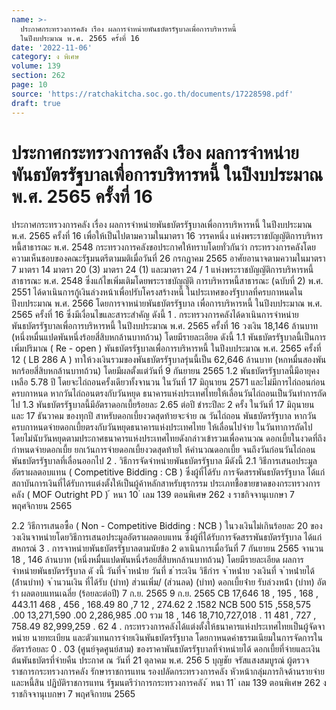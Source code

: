 ```yaml
---
name: >-
  ประกาศกระทรวงการคลัง เรือง ผลการจำหน่ายพันธบัตรรัฐบาลเพื่อการบริหารหนี้
  ในปีงบประมาณ พ.ศ. 2565 ครั้งที่ 16
date: '2022-11-06'
category: ง พิเศษ
volume: 139
section: 262
page: 10
source: 'https://ratchakitcha.soc.go.th/documents/17228598.pdf'
draft: true
---
```


# ประกาศกระทรวงการคลัง เรือง ผลการจำหน่ายพันธบัตรรัฐบาลเพื่อการบริหารหนี้ ในปีงบประมาณ พ.ศ. 2565 ครั้งที่ 16

ประกาศกระทรวงการคลัง เรื่อง ผลการจำหน่ายพันธบัตรรัฐบาลเพื่อการบริหารหนี้ ในปีงบประมาณ พ.ศ. 2565 ครั้งที่ 16 เพื่อให้เป็นไปตามความในมาตรา 16 วรรคหนึ่ง แห่งพระราชบัญญัติการบริหารหนี้สาธารณะ พ.ศ. 2548 กระทรวงการคลังขอประกาศให้ทราบโดยทั่วกันว่า กระทรวงการคลังโดยความเห็นชอบของคณะรัฐมนตรีตามมติเมื่อวันที่ 26 กรกฎาคม 2565 อาศัยอานาจตามความในมาตรา 7 มาตรา 14 มาตรา 20 (3) มาตรา 24 (1) และมาตรา 24 / 1 แห่งพระราชบัญญัติการบริหารหนี้สาธารณะ พ.ศ. 2548 ซึ่งแก้ไขเพิ่มเติมโดยพระราชบัญญัติ การบริหารหนี้สาธารณะ (ฉบับที่ 2) พ.ศ. 2551 ได้ดาเนินการกู้เงินล่วงหน้าเพื่อปรับโครงสร้างหนี้ ในประเทศของรัฐบาลที่ครบกาหนดในปีงบประมาณ พ.ศ. 2566 โดยการจาหน่ายพันธบัตรรัฐบาล เพื่อการบริหารหนี้ ในปีงบประมาณ พ.ศ. 2565 ครั้งที่ 16 ซึ่งมีเงื่อนไขและสาระสำคัญ ดังนี้ 1 . กระทรวงการคลังได้ดาเนินการจำหน่ายพันธบัตรรัฐบาลเพื่อการบริหารหนี้ ในปีงบประมาณ พ.ศ. 2565 ครั้งที่ 16 วงเงิน 18,146 ล้านบาท (หนึ่งหมื่นแปดพันหนึ่งร้อยสี่สิบหกล้านบาทถ้วน) โดยมีรายละเอียด ดังนี้ 1.1 พันธบัตรรัฐบาลนี้เป็นการเพิ่มปริมาณ ( Re - open ) พันธบัตรรัฐบาลเพื่อการบริหารหนี้ ในปีงบประมาณ พ.ศ. 2565 ครั้งที่ 12 ( LB 286 A ) ทาให้วงเงินรวมของพันธบัตรรัฐบาลรุ่นนี้เป็น 62,646 ล้านบาท (หกหมื่นสองพันหกร้อยสี่สิบหกล้านบาทถ้วน) โดยมีผลตั้งแต่วันที่ 9 กันยายน 2565 1.2 พันธบัตรรัฐบาลนี้มีอายุคงเหลือ 5.78 ปี โดยจะไถ่ถอนครั้งเดียวทั้งจานวน ในวันที่ 17 มิถุนายน 2571 และไม่มีการไถ่ถอนก่อนครบกาหนด หากวันไถ่ถอนตรงกับวันหยุด ธนาคารแห่งประเทศไทยให้เลื่อนวันไถ่ถอนเป็นวันทำการถัดไป 1.3 พันธบัตรรัฐบาลนี้มีอัตราดอกเบี้ยร้อยละ 2.65 ต่อปี ชำระปีละ 2 ครั้ง ในวันที่ 17 มิถุนายน และ 17 ธันวาคม ของทุกปี สาหรับดอกเบี้ยงวดสุดท้ายจะจ่าย ณ วันไถ่ถอน พันธบัตรรัฐบาล หากวันครบกาหนดจ่ายดอกเบี้ยตรงกับวันหยุดธนาคารแห่งประเทศไทย ให้เลื่อนไปจ่าย ในวันทาการถัดไป โดยไม่นับวันหยุดตามประกาศธนาคารแห่งประเทศไทยดังกล่าวเข้ารวมเพื่อคานวณ ดอกเบี้ยในงวดที่ถึงกำหนดจ่ายดอกเบี้ย ยกเว้นการจ่ายดอกเบี้ยงวดสุดท้ายใ ห้คำนวณดอกเบี้ย จนถึงวันก่อนวันไถ่ถอนพันธบัตรรัฐบาลที่เลื่อนออกไป 2 . วิธีการจัดจำหน่ายพันธบัตรรัฐบาล มีดังนี้ 2.1 วิธีการเสนอประมูลอัตราผลตอบแทน ( Competitive Bidding : CB ) ซึ่งผู้ที่ได้รับ การจัดสรรพันธบัตรรัฐบาล ได้แก่ สถาบันการเงินที่ได้รับการแต่งตั้งให้เป็นผู้ค้าหลักสาหรับธุรกรรม ประเภทชื้อขายขาดของกระทรวงการคลัง ( MOF Outright PD ) ้ หนา 10 ่ เลม 139 ตอนพิเศษ 262 ง ราชกิจจานุเบกษา 7 พฤศจิกายน 2565

2.2 วิธีการเสนอซื้อ ( Non - Competitive Bidding : NCB ) ในวงเงินไม่เกินร้อยละ 20 ของวงเงินจาหน่ายโดยวิธีการเสนอประมูลอัตราผลตอบแทน ซึ่งผู้ที่ได้รับการจัดสรรพันธบัตรรัฐบาล ได้แก่ สหกรณ์ 3 . การจาหน่ายพันธบัตรรัฐบาลตามนัยข้อ 2 ดาเนินการเมื่อวันที่ 7 กันยายน 2565 จานวน 18 , 146 ล้านบาท (หนึ่งหมื่นแปดพันหนึ่งร้อยสี่สิบหกล้านบาทถ้วน) โดยมีรายละเอียด ผลการจำหน่ายพันธบัตรรัฐบาล ดั งนี้ วันที่จ ําหน่ําย วันที่ ช ําระเงิน วิธีกําร จ ําหน่ําย วงเงินที่ จ ําหน่ํายได้ (ล้ํานบําท) จ ํานวนเงิน ที่ได้รับ (บําท) ส่วนเพิ่ม/ (ส่วนลด) (บําท) ดอกเบี้ยจ่ําย รับล่วงหน้ํา (บําท) อัตรํา ผลตอบแทนเฉลี่ย (ร้อยละต่อปี) 7 ก.ย. 2565 9 ก.ย. 2565 CB 17,646 18 , 195 , 168 , 443.11 468 , 456 , 168.49 80 ,7 12 , 274.62 2 .1582 NCB 500 515 ,558,575 .00 13,271,590 .00 2,286,985 .00 รวม 18 , 146 18,710,727,018 . 11 481 , 727 , 758.49 82,999,259 . 62 4 . กระทรวงการคลังได้แต่งตั้งให้ธนาคารแห่งประเทศไทยเป็นผู้จัดจาหน่าย นายทะเบียน และตัวแทนการจ่ายเงินพันธบัตรรัฐบาล โดยกาหนดค่าธรรมเนียมในการจัดการในอัตราร้อยละ 0 . 03 (ศูนย์จุดศูนย์สาม) ของราคาพันธบัตรรัฐบาลที่จำหน่ายได้ ดอกเบี้ยที่จ่ายและเงินต้นพันธบัตรที่จ่ายคืน ประกาศ ณ วันที่ 21 ตุลาคม พ.ศ. 256 5 บุญชัย จรัสแสงสมบูรณ์ ผู้ตรวจราชการกระทรวงการคลัง รักษาราชการแทน รองปลัดกระทรวงการคลัง หัวหน้ากลุ่มภารกิจด้านรายจ่ายและหนี้สิน ปฏิบัติราชการแทน รัฐมนตรีว่าการกระทรวงการคลัง ้ หนา 11 ่ เลม 139 ตอนพิเศษ 262 ง ราชกิจจานุเบกษา 7 พฤศจิกายน 2565
